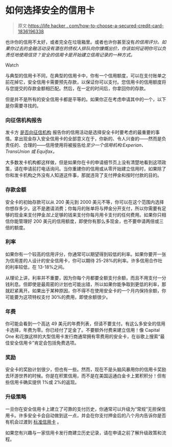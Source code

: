 # 如何选择安全的信用卡

> 原文:[https://life hacker . com/how-to-choose-a-secured-credit-card-1836196338](https://lifehacker.com/how-to-choose-a-secured-credit-card-1836196338)

也许你的信用不太好，或者完全在垃圾箱里。或者也许你甚至没有*的信用评分。如果你过去的金融活动没有潜在的债权人排队向你慷慨出价，你该如何证明你可以负责任地使用信贷？安全的信用卡是开始建立信用记录的一种方式。* 

Watch

与典型的信用卡不同，在典型的信用卡中，你有一个信用额度，可以在支付账单之前花掉它，安全信用卡需要预先存款，以保证你可以支付。您信用卡的信用额度将与您提交的存款金额相匹配。然后，在一定的时间后，你拿回你的存款。

但是并不是所有的安全信用卡都是平等的。如果你正在考虑申请其中的一个，以下是你需要寻找的。

### **向征信机构报告**

发卡方 [是否向征信机构](https://twocents.lifehacker.com/everything-you-need-to-know-about-credit-how-to-check-1797093506) 报告你的信用活动是选择安全卡时要考虑的最重要的事情。拿出现金存入安全信用卡的全部意义在于，你新的、令人兴奋的——然而是负责任的、合理的——信用使用将被报告给*至少一个信用机构:Experian、TransUnion 或 Equifax。*

大多数发卡机构都这样做，但是如果你在卡的申请细节页上没有清楚地看到这项政策，请在申请前打电话询问。当你重建你的信用或从零开始建立信用时，如果除了你和发卡机构之外没有人知道这件事，那就违背了支付押金和按时付款的目的。

### **存款金额**

安全卡的初始存款可以从 200 美元到 2000 美元不等，你可以在这个范围内选择你想存多少。这不是邀请消费；你每月的账单将与押金分开支付，所以你需要有足够的现金来支付押金*加上*足够的钱来支付你每月用卡支付的任何费用。如果你只相信你能管理好 200 美元的信用额度，即使你有那么多现金，也不要申请两倍或三倍的额度。

### **利率**

如果你有一个较高的信用评分，你通常可以期望得到较低的利率。如果你要开一张为信用差的人设计的安全信用卡，你可以期待 25-28%的利率。许多信用合作社的利率较低，在 13-18%之间。

从理论上讲，利率并不重要，因为你每个月都要全额支付余额，而且不用支付一分钱利息。但即使是最周密的计划也可能出错，所以如果你能争取到更低的利率，那就赶紧离开。如果出于某种原因，你不得不在使用安全卡的一个月内保持余额，你可能要为这项特权支付 30%的费用，即使余额很少。

### **年费**

你可能会看到一个高达 49 美元的年费列表，但请不要支付。有这么多安全的信用卡选择，年费为零。你已经付了定金了。不要额外付费来建立信用！像 Capital One 和花旗这样的大型信用卡发行商通常拥有零费用的安全卡，在谷歌上搜索“最佳安全信用卡”肯定会包括免费选项。

### **奖励**

安全卡的奖励计划很少，但也有一些。然而，现在不是头脑风暴用你的信用卡奖励去环游世界的时候。你是在积累信用，而不是在美国运通白金卡上累积积分！但有些信用卡确实提供 1%或 2%的返现。

### **升级策略**

一旦你在安全信用卡上建立了可靠的支付历史，你通常可以升级为“常规”无担保信用卡。许多安全卡会自动做到这一点，并会在你支付押金后的八个月内告诉你是否有机会过渡到 [标准信用卡](https://lifehacker.com/how-to-choose-your-next-credit-card-1843466875) 。

如果您有兴趣与一家信用卡发行商建立历史记录，请在申请之前了解升级政策和流程。